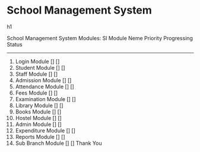 <p align="center"><h1>School Management System</h1>h1 </p>

School Management System Modules:
Sl   Module Neme      Priority      Progressing Status
---  -----------      ---------     -------------------
01. Login Module       []            []
02. Student Module     []            [] 
03. Staff Module       []            []    
04. Admission Module   []            [] 
05. Attendance Module  []            []    
06. Fees Module        []            [] 
07. Examination Module []            []     
08. Library Module     []            []
09. Books Module       []            []
10. Hostel Module      []            []
11. Admin Module       []            []
12. Expenditure Module []            []
13. Reports Module     []            []
14. Sub Branch Module  []            []
Thank You
